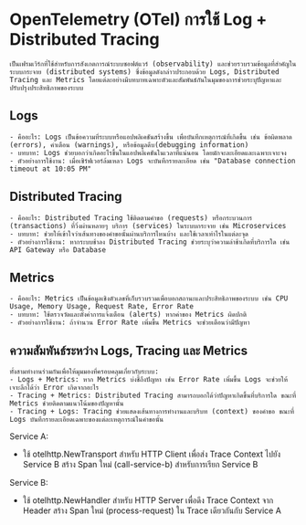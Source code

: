 # OpenTelemetry (OTel) การใช้ Log + Distributed Tracing
```เป็นเฟรมเวิร์กที่ใช้สำหรับการสังเกตการณ์ระบบซอฟต์แวร์ (observability) และช่วยรวบรวมข้อมูลที่สำคัญในระบบกระจาย (distributed systems) ซึ่งข้อมูลดังกล่าวประกอบด้วย Logs, Distributed Tracing และ Metrics โดยแต่ละอย่างมีบทบาทเฉพาะตัวและสัมพันธ์กันในมุมของการช่วยระบุปัญหาและปรับปรุงประสิทธิภาพของระบบ```

## Logs
    - คืออะไร: Logs เป็นข้อความที่ระบบหรือแอปพลิเคชันสร้างขึ้น เพื่อบันทึกเหตุการณ์ที่เกิดขึ้น เช่น ข้อผิดพลาด (errors), คำเตือน (warnings), หรือข้อมูลดีบ(debugging information)
    - บทบาท: Logs ช่วยบอกว่าเกิดอะไรขึ้นในแอปพลิเคชันในเวลาที่แน่นอน โดยมักจะละเอียดและเฉพาะเจาะจง
    - ตัวอย่างการใช้งาน: เมื่อเซิร์ฟเวอร์ล้มเหลว Logs จะบันทึกรายละเอียด เช่น "Database connection timeout at 10:05 PM"

## Distributed Tracing
    - คืออะไร: Distributed Tracing ใช้ติดตามคำขอ (requests) หรือกระบวนการ (transactions) ที่วิ่งผ่านหลายๆ บริการ (services) ในระบบกระจาย เช่น Microservices
    - บทบาท: ช่วยให้เข้าใจว่าเส้นทางของคำขอนั้นผ่านบริการไหนบ้าง และใช้เวลาเท่าไรในแต่ละจุด
    - ตัวอย่างการใช้งาน: หากระบบช้าลง Distributed Tracing ช่วยระบุว่าความล่าช้าเกิดที่บริการใด เช่น API Gateway หรือ Database

## Metrics
    - คืออะไร: Metrics เป็นข้อมูลเชิงตัวเลขที่เก็บรวบรวมเพื่อบอกสถานะและประสิทธิภาพของระบบ เช่น CPU Usage, Memory Usage, Request Rate, Error Rate
    - บทบาท: ใช้ตรวจวัดและตั้งค่าการแจ้งเตือน (alerts) หากค่าของ Metrics ผิดปกติ
    - ตัวอย่างการใช้งาน: ถ้าจำนวน Error Rate เพิ่มขึ้น Metrics จะช่วยเตือนว่ามีปัญหา


## ความสัมพันธ์ระหว่าง Logs, Tracing และ Metrics
    ทั้งสามทำงานร่วมกันเพื่อให้มุมมองที่ครอบคลุมเกี่ยวกับระบบ:
    - Logs + Metrics: หาก Metrics บ่งชี้ถึงปัญหา เช่น Error Rate เพิ่มขึ้น Logs จะช่วยให้เจาะลึกได้ว่า Error เกิดจากอะไร
    - Tracing + Metrics: Distributed Tracing สามารถบอกได้ว่าปัญหาเกิดขึ้นที่บริการใด ขณะที่ Metrics ช่วยติดตามแนวโน้มของปัญหานั้น
    - Tracing + Logs: Tracing ช่วยแสดงเส้นทางการทำงานและบริบท (context) ของคำขอ ขณะที่ Logs บันทึกรายละเอียดเฉพาะของแต่ละเหตุการณ์ในคำขอนั้น

Service A:
-   ใช้ otelhttp.NewTransport สำหรับ HTTP Client เพื่อส่ง Trace Context ไปยัง Service B
    สร้าง Span ใหม่ (call-service-b) สำหรับการเรียก Service B


Service B:
-   ใช้ otelhttp.NewHandler สำหรับ HTTP Server เพื่อดึง Trace Context จาก Header
    สร้าง Span ใหม่ (process-request) ใน Trace เดียวกันกับ Service A